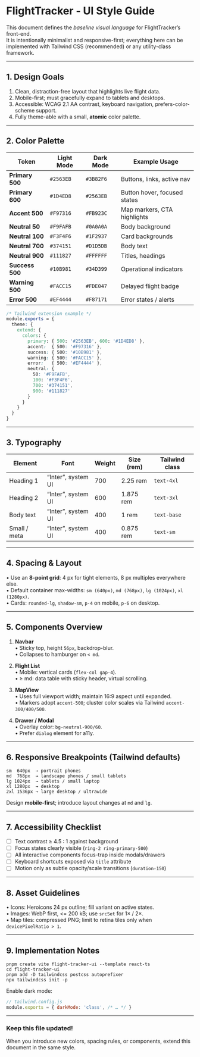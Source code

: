# FlightTracker ‑ UI Style Guide

This document defines the *baseline visual language* for FlightTracker’s front-end.  
It is intentionally minimalist and responsive-first; everything here can be implemented with Tailwind CSS (recommended) or any utility-class framework.

---

## 1. Design Goals
1. Clean, distraction-free layout that highlights live flight data.
2. Mobile-first; must gracefully expand to tablets and desktops.
3. Accessible: WCAG 2.1 AA contrast, keyboard navigation, prefers-color-scheme support.
4. Fully theme-able with a small, **atomic** color palette.

---

## 2. Color Palette

| Token            | Light Mode | Dark Mode | Example Usage |
|------------------|-----------|-----------|---------------|
| **Primary 500**  | `#2563EB` | `#3B82F6` | Buttons, links, active nav |
| **Primary 600**  | `#1D4ED8` | `#2563EB` | Button hover, focused states |
| **Accent 500**   | `#F97316` | `#FB923C` | Map markers, CTA highlights |
| **Neutral 50**   | `#F9FAFB` | `#0A0A0A` | Body background |
| **Neutral 100**  | `#F3F4F6` | `#1F2937` | Card backgrounds |
| **Neutral 700**  | `#374151` | `#D1D5DB` | Body text |
| **Neutral 900**  | `#111827` | `#FFFFFF` | Titles, headings |
| **Success 500**  | `#10B981` | `#34D399` | Operational indicators |
| **Warning 500**  | `#FACC15` | `#FDE047` | Delayed flight badge |
| **Error 500**    | `#EF4444` | `#F87171` | Error states / alerts |

```css
/* Tailwind extension example */
module.exports = {
  theme: {
    extend: {
      colors: {
        primary: { 500: '#2563EB', 600: '#1D4ED8' },
        accent:  { 500: '#F97316' },
        success: { 500: '#10B981' },
        warning: { 500: '#FACC15' },
        error:   { 500: '#EF4444' },
        neutral: {
          50: '#F9FAFB',
          100: '#F3F4F6',
          700: '#374151',
          900: '#111827'
        }
      }
    }
  }
}
```

---

## 3. Typography
| Element      | Font               | Weight | Size (rem) | Tailwind class |
|--------------|--------------------|--------|------------|----------------|
| Heading 1    | “Inter”, system UI | 700    | 2.25 rem   | `text-4xl` |
| Heading 2    | “Inter”, system UI | 600    | 1.875 rem  | `text-3xl` |
| Body text    | “Inter”, system UI | 400    | 1 rem      | `text-base` |
| Small / meta | “Inter”, system UI | 400    | 0.875 rem  | `text-sm`   |

---

## 4. Spacing & Layout
• Use an **8-point grid**: 4 px for tight elements, 8 px multiples everywhere else.  
• Default container max-widths: `sm (640px)`, `md (768px)`, `lg (1024px)`, `xl (1280px)`.  
• Cards: `rounded-lg`, `shadow-sm`, `p-4` on mobile, `p-6` on desktop.

---

## 5. Components Overview
1. **Navbar**  
   • Sticky top, height `56px`, backdrop-blur.  
   • Collapses to hamburger on `< md`.

2. **Flight List**  
   • Mobile: vertical cards (`flex-col gap-4`).  
   • ≥ md: data table with sticky header, virtual scrolling.

3. **MapView**  
   • Uses full viewport width; maintain 16:9 aspect until expanded.  
   • Markers adopt `accent-500`; cluster color scales via Tailwind `accent-300/400/500`.

4. **Drawer / Modal**  
   • Overlay color: `bg-neutral-900/60`.  
   • Prefer `dialog` element for a11y.

---

## 6. Responsive Breakpoints (Tailwind defaults)
```text
sm  640px  → portrait phones
md  768px  → landscape phones / small tablets
lg 1024px  → tablets / small laptop
xl 1280px  → desktop
2xl 1536px → large desktop / ultrawide
```
Design **mobile-first**; introduce layout changes at `md` and `lg`.

---

## 7. Accessibility Checklist
- [ ] Text contrast ≥ 4.5 : 1 against background  
- [ ] Focus states clearly visible (`ring-2 ring-primary-500`)  
- [ ] All interactive components focus-trap inside modals/drawers  
- [ ] Keyboard shortcuts exposed via `title` attribute  
- [ ] Motion only as subtle opacity/scale transitions (`duration-150`)

---

## 8. Asset Guidelines
• Icons: Heroicons 24 px outline; fill variant on active states.  
• Images: WebP first, <= 200 kB; use `srcSet` for 1× / 2×.  
• Map tiles: compressed PNG; limit to retina tiles only when `devicePixelRatio > 1`.

---

## 9. Implementation Notes
```
pnpm create vite flight-tracker-ui --template react-ts
cd flight-tracker-ui
pnpm add -D tailwindcss postcss autoprefixer
npx tailwindcss init -p
```
Enable dark mode:  
```js
// tailwind.config.js
module.exports = { darkMode: 'class', /* … */ }
```

---

### Keep this file updated!
When you introduce new colors, spacing rules, or components, extend this document in the same style.
